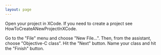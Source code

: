 ```yaml
---
layout: page
---
```




Open your project in XCode. If you need to create a project see HowToCreateANewProjectInXCode.

Go to the "File" menu and choose "New File...". Then, from the assistant, choose "Objective-C class". Hit the "Next" button. Name your class and hit the "Finish" button.
